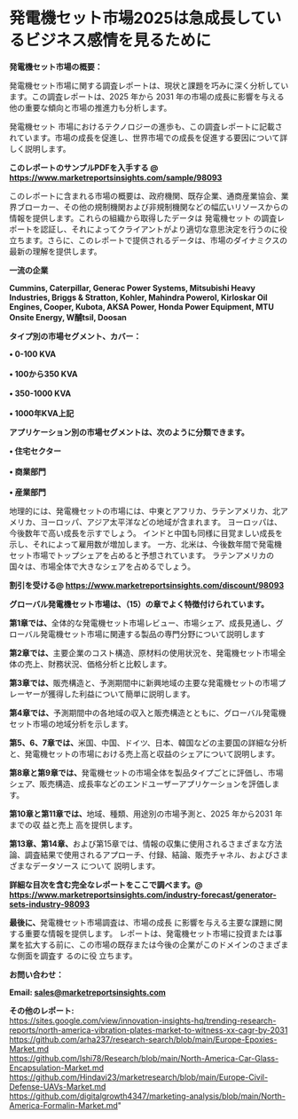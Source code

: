 # 発電機セット市場2025は急成長しているビジネス感情を見るために

<strong><b>発電機セット市場の概要：</b></strong>

発電機セット市場に関する調査レポートは、現状と課題を巧みに深く分析しています。この調査レポートは、2025 年から 2031 年の市場の成長に影響を与える他の重要な傾向と市場の推進力も分析します。

発電機セット 市場におけるテクノロジーの進歩も、この調査レポートに記載されています。市場の成長を促進し、世界市場での成長を促進する要因について詳しく説明します。

<strong>このレポートのサンプルPDFを入手する @ <a href=https://www.marketreportsinsights.com/sample/98093>https://www.marketreportsinsights.com/sample/98093</a></strong>

このレポートに含まれる市場の概要は、政府機関、既存企業、通商産業協会、業界ブローカー、その他の規制機関および非規制機関などの幅広いリソースからの情報を提供します。これらの組織から取得したデータは 発電機セット の調査レポートを認証し、それによってクライアントがより適切な意思決定を行うのに役立ちます。さらに、このレポートで提供されるデータは、市場のダイナミクスの最新の理解を提供します。

<strong>一流の企業</strong>

<strong><b>Cummins, Caterpillar, Generac Power Systems, Mitsubishi Heavy Industries, Briggs & Stratton, Kohler, Mahindra Powerol, Kirloskar Oil Engines, Cooper, Kubota, AKSA Power, Honda Power Equipment, MTU Onsite Energy, W酺tsil, Doosan</b></strong>

<strong><b>タイプ別の市場セグメント、カバー：</b></strong>

<strong>• 0-100 KVA<br><br>• 100から350 KVA<br><br>• 350-1000 KVA<br><br>• 1000年KVA上記</strong>

<strong><b>アプリケーション別の市場セグメントは、次のように分類できます。</b></strong>

<strong>• 住宅セクター<br><br>• 商業部門<br><br>• 産業部門</strong>

 地理的には、発電機セットの市場には、中東とアフリカ、ラテンアメリカ、北アメリカ、ヨーロッパ、アジア太平洋などの地域が含まれます。 ヨーロッパは、今後数年で高い成長を示すでしょう。 インドと中国も同様に目覚ましい成長を示し、それによって雇用数が増加します。 一方、北米は、今後数年間で発電機セット市場でトップシェアを占めると予想されています。 ラテンアメリカの国々は、市場全体で大きなシェアを占めるでしょう。

<strong>割引を受ける@ <a href=https://www.marketreportsinsights.com/discount/98093>https://www.marketreportsinsights.com/discount/98093</a></strong>

<strong><b>グローバル発電機セット市場は、（15）の章でよく特徴付けられています。</b></strong>

<strong><b>第</b></strong><strong><b>1章では、</b></strong>全体的な発電機セット市場レビュー、市場シェア、成長見通し、グローバル発電機セット市場に関連する製品の専門分野について説明します

<strong><b>第2章では、</b></strong>主要企業のコスト構造、原材料の使用状況を、発電機セット市場全体の売上、財務状況、価格分析と比較します。

<strong><b>第3章では、</b></strong>販売構造と、予測期間中に新興地域の主要な発電機セットの市場プレーヤーが獲得した利益について簡単に説明します。

<strong><b>第4章では、</b></strong>予測期間中の各地域の収入と販売構造とともに、グローバル発電機セット市場の地域分析を示します。

<strong><b>第5、6、7章では、</b></strong>米国、中国、ドイツ、日本、韓国などの主要国の詳細な分析と、発電機セットの市場における売上高と収益のシェアについて説明します。

<strong><b>第8章と第9章では、</b></strong>発電機セットの市場全体を製品タイプごとに評価し、市場シェア、販売構造、成長率などのエンドユーザーアプリケーションを評価します。

<strong><b>第10章と第11章では、</b></strong>地域、種類、用途別の市場予測と、2025 年から2031 年までの収 益と売上 高を提供します。

<strong><b>第13章、第14章、</b></strong>および第15章では、情報の収集に使用されるさまざまな方法論、調査結果で使用されるアプローチ、付録、結論、販売チャネル、およびさまざまなデータソース について 説明します。

<strong>詳細な目次を含む完全なレポートをここで調べます。@ <a href=https://www.marketreportsinsights.com/industry-forecast/generator-sets-industry-98093>https://www.marketreportsinsights.com/industry-forecast/generator-sets-industry-98093</a></strong>

<strong><b>最後に、</b></strong>発電機セット市場調査は、市場の成長 に影響を</a>与える主要な課題に関する重要な情報を提供します。 レポートは、発電機セット市場に投資または事業を拡大する前に、この市場の既存または今後の企業がこのドメインのさまざまな側面を調査す るのに役 立ちます。

<strong><b>お問い合わせ：</b></strong>

<strong>Email: </strong><a href=mailto:sales@marketreportsinsights.com><strong>sales@marketreportsinsights.com</strong></a>

<strong>その他のレポート:</strong>
<br>
<a href=https://sites.google.com/view/innovation-insights-hq/trending-research-reports/north-america-vibration-plates-market-to-witness-xx-cagr-by-2031>https://sites.google.com/view/innovation-insights-hq/trending-research-reports/north-america-vibration-plates-market-to-witness-xx-cagr-by-2031</a>
<br>
<a href=https://github.com/arha237/research-search/blob/main/Europe-Epoxies-Market.md>https://github.com/arha237/research-search/blob/main/Europe-Epoxies-Market.md</a>
<br>
<a href=https://github.com/Ishi78/Research/blob/main/North-America-Car-Glass-Encapsulation-Market.md>https://github.com/Ishi78/Research/blob/main/North-America-Car-Glass-Encapsulation-Market.md</a>
<br>
<a href=https://github.com/Hindavi23/marketresearch/blob/main/Europe-Civil-Defense-UAVs-Market.md>https://github.com/Hindavi23/marketresearch/blob/main/Europe-Civil-Defense-UAVs-Market.md</a>
<br>
<a href=https://github.com/digitalgrowth4347/marketing-analysis/blob/main/North-America-Formalin-Market.md>https://github.com/digitalgrowth4347/marketing-analysis/blob/main/North-America-Formalin-Market.md</a>"
